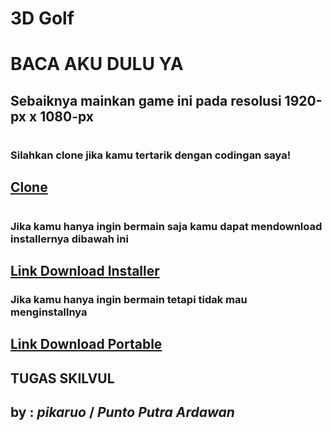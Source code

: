 #
# **3D Golf**
# BACA AKU DULU YA
## Sebaiknya mainkan game ini pada resolusi **1920-px x 1080-px**
#
### Silahkan clone jika kamu tertarik dengan codingan saya!
## [Clone](https://github.com/pikaruo/3d-golf.git)
#
### Jika kamu hanya ingin bermain saja kamu dapat mendownload installernya dibawah ini
## [Link Download Installer](https://github.com/pikaruo/Crossy-Road-Version-Save-The-Eggs/tree/main/Release%20Build/Windows%20Instller/64)
### Jika kamu hanya ingin bermain tetapi tidak mau menginstallnya
## [Link Download Portable](https://github.com/pikaruo/Crossy-Road-Version-Save-The-Eggs/tree/main/Release%20Build/Windows/64)
## **TUGAS SKILVUL**
## by : ***pikaruo*** / ***Punto Putra Ardawan***
